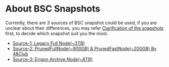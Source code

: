 
# About BSC Snapshots
Currently, there are 3 sources of BSC snapshot could be used, if you are unclear about their differences, you may refer [Clarification of the snapshots](https://github.com/bnb-chain/bsc-snapshots/issues/349) first, to decide which snapshot suit you the most.

- [Source-1: Legacy Full Node(~3TB)](./usage/legacyfullnode_usage.md)
- [Source-2: PrunedFullNode(~900GB) & PrunedFastNode(~200GB) By 48Club](./usage/prunedfullnode_48club.md)
- [Source-3: Erigon Archive Node(~8TB)](./usage/erigon_archivenode_usage.md)
